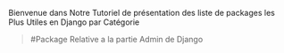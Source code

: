 Bienvenue dans Notre Tutoriel de présentation des liste de packages les Plus Utiles en Django par Catégorie 
  > #Package Relative a la partie Admin de Django
